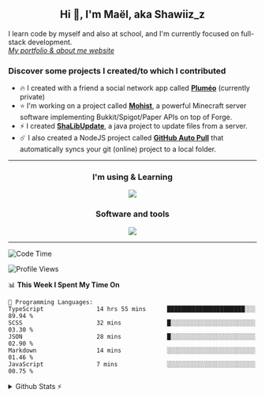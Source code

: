 <h2 align="center">Hi 👋, I'm Maël, aka Shawiiz_z</h2>

I learn code by myself and also at school, and I'm currently focused on full-stack development.    
[*My portfolio & about me website*](https://shawiizz.ml)

### Discover some projects I created/to which I contributed

- :fire: I created with a friend a social network app called [**Pluméo**](https://github.com/Shawiizz/Plumeo) (currently private)
- :star: I'm working on a project called [**Mohist**](https://github.com/MohistMC/Mohist), a powerful Minecraft server software implementing Bukkit/Spigot/Paper APIs on top of Forge.
- :zap: I created [**ShaLibUpdate**](https://github.com/Shawiizz/ShaLibUpdate), a java project to update files from a server. 
- :comet: I also created a NodeJS project called **[GitHub Auto Pull](https://github.com/Shawiizz/github-auto-pull)** that automatically syncs your git (online) project to a local folder.

---

<h3 align="center">I'm using & Learning</h3>
<p align="center">
  <img src="https://skillicons.dev/icons?i=java,gradle,html,css,js,ts,nodejs,react,mysql,php,py,flutter,dart,electron,c,arduino,postgres&perline=50" />
</p>

<h3 align="center">Software and tools</h3>
<p align="center">
  <img src="https://skillicons.dev/icons?i=git,jenkins,linux,vscode,idea,figma,cloudflare,androidstudio,pr,atom,github,githubactions" />
</p>

---

<!--START_SECTION:waka-->
![Code Time](http://img.shields.io/badge/Code%20Time-388%20hrs%2021%20mins-blue)

![Profile Views](http://img.shields.io/badge/Profile%20Views-0-blue)

📊 **This Week I Spent My Time On** 

```text
💬 Programming Languages: 
TypeScript               14 hrs 55 mins      ██████████████████████░░░   89.94 % 
SCSS                     32 mins             █░░░░░░░░░░░░░░░░░░░░░░░░   03.30 % 
JSON                     28 mins             █░░░░░░░░░░░░░░░░░░░░░░░░   02.90 % 
Markdown                 14 mins             ░░░░░░░░░░░░░░░░░░░░░░░░░   01.46 % 
JavaScript               7 mins              ░░░░░░░░░░░░░░░░░░░░░░░░░   00.75 % 
```


<!--END_SECTION:waka-->

<details>
  <summary>Github Stats ⚡</summary>
  
  <img align="left" alt="Shawiiz_z's Github Stats" src="https://github-readme-stats.vercel.app/api/top-langs/?username=shawiizz&show_icons=true&hide_border=true&theme=radical" />
<img align="right" alt="Shawiiz_z's Github Stats" src="https://github-readme-stats.vercel.app/api?username=shawiizz&show_icons=true&hide_border=true&theme=radical" />
</details>
